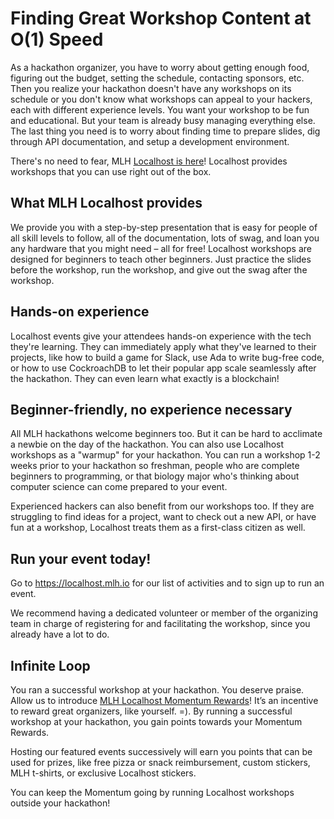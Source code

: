 # Finding Great Workshop Content at O(1) Speed

As a hackathon organizer, you have to worry about getting enough food, figuring out the budget, setting the schedule, contacting sponsors, etc. Then you realize your hackathon doesn't have any workshops on its schedule or you don't know what workshops can appeal to your hackers, each with different experience levels. You want your workshop to be fun and educational. But your team is already busy managing everything else. The last thing you need is to worry about finding time to prepare slides, dig through API documentation, and setup a development environment.

There's no need to fear, MLH [Localhost is here](https://localhost.mlh.io)! Localhost provides workshops that you can use right out of the box. 

## What MLH Localhost provides

We provide you with a step-by-step presentation that is easy for people of all skill levels to follow, all of the documentation, lots of swag, and loan you any hardware that you might need – all for free! Localhost workshops are designed for beginners to teach other beginners. Just practice the slides before the workshop, run the workshop, and give out the swag after the workshop.  

## Hands-on experience
Localhost events give your attendees hands-on experience with the tech they're learning. They can immediately apply what they've learned to their projects, like how to build a game for Slack, use Ada to write bug-free code, or how to use CockroachDB to let their popular app scale seamlessly after the hackathon. They can even learn what exactly is a blockchain! 

## Beginner-friendly, no experience necessary 

All MLH hackathons welcome beginners too. But it can be hard to acclimate a newbie on the day of the hackathon. You can also use Localhost workshops as a "warmup" for your hackathon. You can run a workshop 1-2 weeks prior to your hackathon so freshman, people who are complete beginners to programming, or that biology major who's thinking about computer science can come prepared to your event. 

Experienced hackers can also benefit from our workshops too. If they are struggling to find ideas for a project, want to check out a new API, or have fun at a workshop, Localhost treats them as a first-class citizen as well. 

## Run your event today!

Go to https://localhost.mlh.io for our list of activities and to sign up to run an event.

We recommend having a dedicated volunteer or member of the organizing team in charge of registering for and facilitating the workshop, since you already have a lot to do.

## Infinite Loop

You ran a successful workshop at your hackathon. You deserve praise. Allow us to introduce [MLH Localhost Momentum Rewards](https://docs.google.com/document/d/1Oubjsj1O3_HASg-d71pK6swyGpPchyleF8L3zizmG_0/edit?usp=sharing)!  It’s an incentive to reward great organizers, like yourself. =). By running a successful workshop at your hackathon, you gain points towards your Momentum Rewards.

Hosting our featured events successively will earn you points that can be used for prizes, like free pizza or snack reimbursement, custom stickers, MLH t-shirts, or exclusive Localhost stickers.

You can keep the Momentum going by running Localhost workshops outside your hackathon! 